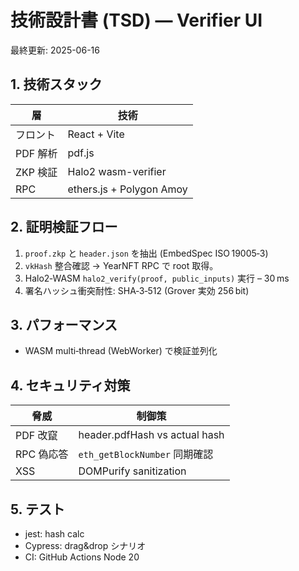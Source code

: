 
# 技術設計書 (TSD) — Verifier UI  
最終更新: 2025-06-16

## 1. 技術スタック  
| 層 | 技術 |
|----|------|
| フロント | React + Vite |
| PDF 解析 | pdf.js  |
| ZKP 検証 | Halo2 wasm-verifier  |
| RPC | ethers.js + Polygon Amoy  |

## 2. 証明検証フロー  
1. `proof.zkp` と `header.json` を抽出 (EmbedSpec ISO 19005‑3)   
2. `vkHash` 整合確認 → YearNFT RPC で root 取得。  
3. Halo2‑WASM `halo2_verify(proof, public_inputs)` 実行 – 30 ms  
4. 署名ハッシュ衝突耐性: SHA‑3‑512   (Grover 実効 256 bit)

## 3. パフォーマンス  
- WASM multi‑thread (WebWorker) で検証並列化  

## 4. セキュリティ対策  
| 脅威 | 制御策 |
|------|--------|
| PDF 改竄 | header.pdfHash vs actual hash |
| RPC 偽応答 | `eth_getBlockNumber` 同期確認 |
| XSS | DOMPurify sanitization |

## 5. テスト  
- jest: hash calc  
- Cypress: drag&drop シナリオ  
- CI: GitHub Actions Node 20

